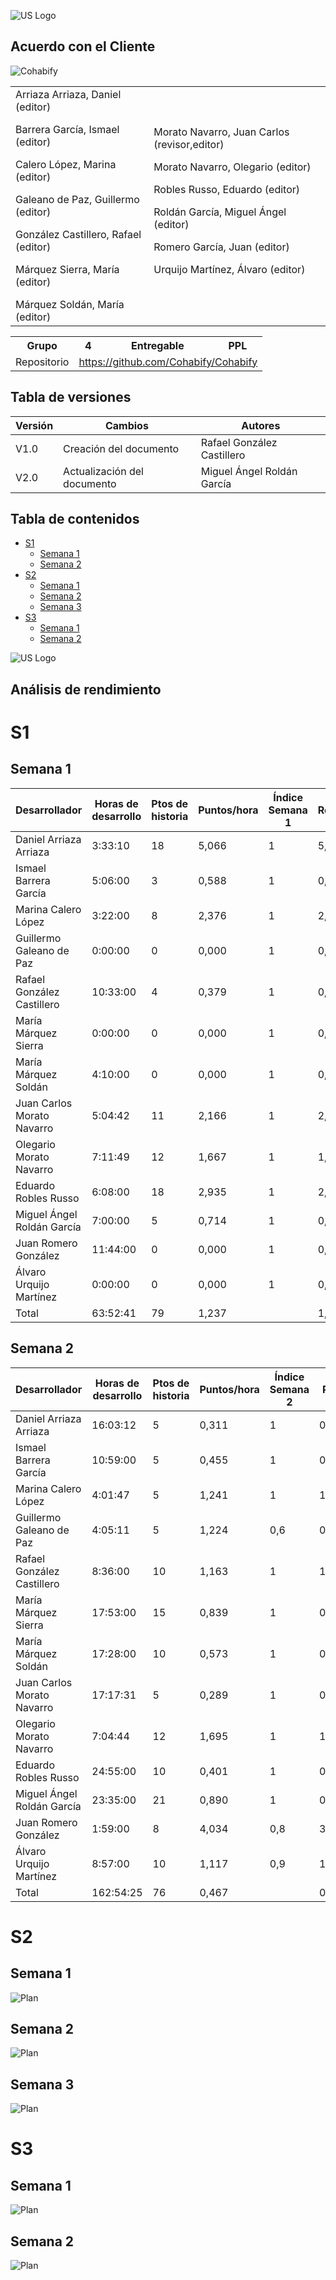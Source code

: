 ![US Logo](images/logo_us.png)

Acuerdo con el Cliente
---


![Cohabify](images/Cohabify.png)

<table>
    <tbody>
        <tr>
            <td rowspan=2>Arriaza Arriaza, Daniel (editor)<p></p> Barrera García, Ismael (editor)<p></p> Calero López, Marina (editor)<p></p> Galeano de Paz, Guillermo (editor)<p></p> González Castillero, Rafael (editor)<p></p> Márquez Sierra, María (editor)<p></p> Márquez Soldán, María (editor)
            </td>
            <td rowspan=2>Morato Navarro, Juan Carlos (revisor,editor) <p></p> Morato Navarro, Olegario (editor)<p></p> Robles Russo, Eduardo (editor)<p></p> Roldán García, Miguel Ángel (editor)<p></p> Romero García, Juan (editor)<p></p> Urquijo Martínez, Álvaro (editor)<p></p>
            </td>
        </tr>
    </tbody>
</table>

<table>
  <tr>
    <th>Grupo</th>
    <th>4</th>
    <th>Entregable</th>
    <th>PPL</th>
  </tr>
  <tr>
    <td>Repositorio</td>
    <td colspan="3"><a href="https://github.com/Cohabify/Cohabify">https://github.com/Cohabify/Cohabify</a></td>
  </tr>
</table>

## Tabla de versiones

| Versión | Cambios | Autores |
| --- | --- | --- |
| V1.0 | Creación del documento | Rafael González Castillero |
| V2.0 | Actualización del documento | Miguel Ángel Roldán García |

## Tabla de contenidos
- [S1](#s1)
  - [Semana 1](#semana-1)
  - [Semana 2](#semana-2)
- [S2](#s2)
  - [Semana 1](#semana-1-1)
  - [Semana 2](#semana-2-1)
  - [Semana 3](#semana-3)
- [S3](#s3)
  - [Semana 1](#semana-1-2)
  - [Semana 2](#semana-2-2)

![US Logo](images/logo_us.png)

Análisis de rendimiento
---

# S1

## Semana 1

| Desarrollador               | Horas de desarrollo | Ptos de historia | Puntos/hora | Índice Semana 1 | Rendimiento |
|-----------------------------|---------------------|------------------|-------------|------------------|-------------|
| Daniel Arriaza Arriaza     | 3:33:10             | 18               | 5,066       | 1                | 5,066       |
| Ismael Barrera García       | 5:06:00             | 3                | 0,588       | 1                | 0,588       |
| Marina Calero López        | 3:22:00             | 8                | 2,376       | 1                | 2,376       |
| Guillermo Galeano de Paz   | 0:00:00             | 0                | 0,000       | 1                | 0,000       |
| Rafael González Castillero | 10:33:00            | 4                | 0,379       | 1                | 0,379       |
| María Márquez Sierra       | 0:00:00             | 0                | 0,000       | 1                | 0,000       |
| María Márquez Soldán       | 4:10:00             | 0                | 0,000       | 1                | 0,000       |
| Juan Carlos Morato Navarro | 5:04:42             | 11               | 2,166       | 1                | 2,166       |
| Olegario Morato Navarro    | 7:11:49             | 12               | 1,667       | 1                | 1,667       |
| Eduardo Robles Russo       | 6:08:00             | 18               | 2,935       | 1                | 2,935       |
| Miguel Ángel Roldán García | 7:00:00             | 5                | 0,714       | 1                | 0,714       |
| Juan Romero González       | 11:44:00            | 0                | 0,000       | 1                | 0,000       |
| Álvaro Urquijo Martínez   | 0:00:00             | 0                | 0,000       | 1                | 0,000       |
| Total                       | 63:52:41            | 79               | 1,237       |                  | 1,237       |

## Semana 2

| Desarrollador               | Horas de desarrollo | Ptos de historia | Puntos/hora | Índice Semana 2 | Rendimiento |
|-----------------------------|---------------------|------------------|-------------|------------------|-------------|
| Daniel Arriaza Arriaza     | 16:03:12            | 5                | 0,311       | 1                | 0,311461794 |
| Ismael Barrera García       | 10:59:00            | 5                | 0,455       | 1                | 0,455235205 |
| Marina Calero López        | 4:01:47             | 5                | 1,241       | 1                | 1,240780313 |
| Guillermo Galeano de Paz   | 4:05:11             | 5                | 1,224       | 0,6              | 0,734144518 |
| Rafael González Castillero | 8:36:00             | 10               | 1,163       | 1                | 1,162790698 |
| María Márquez Sierra       | 17:53:00            | 15               | 0,839       | 1                | 0,838769804 |
| María Márquez Soldán       | 17:28:00            | 10               | 0,573       | 1                | 0,572519084 |
| Juan Carlos Morato Navarro | 17:17:31            | 5                | 0,289       | 1                | 0,289151982 |
| Olegario Morato Navarro    | 7:04:44             | 12               | 1,695       | 1                | 1,69518129  |
| Eduardo Robles Russo       | 24:55:00            | 10               | 0,401       | 1                | 0,401337793 |
| Miguel Ángel Roldán García | 23:35:00            | 21               | 0,890       | 1                | 0,890459364 |
| Juan Romero González       | 1:59:00             | 8                | 4,034       | 0,8              | 3,226890756 |
| Álvaro Urquijo Martínez   | 8:57:00             | 10               | 1,117       | 0,9              | 1,005586592 |
| Total                       | 162:54:25           | 76               | 0,467       |                  | 0,466524004 |

# S2

## Semana 1
![Plan](images/PerformanceAnalysis/Sprint2Week1.png)

## Semana 2
![Plan](images/PerformanceAnalysis/Sprint2Week2.png)

## Semana 3
![Plan](images/PerformanceAnalysis/Sprint2Week3.png)

# S3

## Semana 1
![Plan](images/PerformanceAnalysis/Sprint3Week1.png)

## Semana 2
![Plan](images/PerformanceAnalysis/Sprint3Week2.png)
